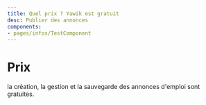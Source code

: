 ```yaml
---
title: Quel prix ? Yawik est gratuit
desc: Publier des annonces
components:
- pages/infos/TestComponent
---
```


# Prix

la création, la gestion et la sauvegarde des annonces d'emploi sont gratuites.
